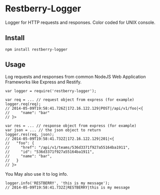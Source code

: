 Restberry-Logger
================

Logger for HTTP requests and responses. Color coded for UNIX console.

## Install

```
npm install restberry-logger
```

## Usage

Log requests and responses from common NodeJS Web Application Frameworks like
Express and Restify.

```
var logger = require('restberry-logger');

var req = ... // request object from express (for example)
logger.req(req);
// 2014-05-09T19:58:41.726Z|172.16.122.129|POST|/api/v1/foo|<{
//     "name": "bar"
// }>

var res = ... // response object from express (for example)
var json = ... // the json object to return
logger.res(req, json);
// 2014-05-09T19:58:41.732Z|172.16.122.129|201|<{
//   "foo": {
//     "href": "/api/v1/teams/536d3371f927a55164ba1911",
//     "id": "536d3371f927a55164ba1911",
//     "name": "bar",
//   }
// }>
```

You May also use it to log info.

```
logger.info('RESTBERRY', 'this is my message');
// 2014-05-09T19:58:41.732Z|RESTBERRY|this is my message
```
